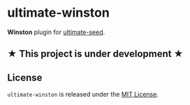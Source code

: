 # ultimate-winston

**Winston** plugin for [ultimate-seed](https://github.com/pilwon/ultimate-seed).

## **★ This project is under development ★**

## License

`ultimate-winston` is released under the [MIT License](http://opensource.org/licenses/MIT).

